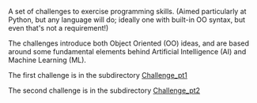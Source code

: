 A set of challenges to exercise programming skills. (Aimed particularly at Python, but any language will do; ideally one with built-in OO syntax, but even that's not a requirement!)

The challenges introduce both Object Oriented (OO) ideas, and are based around some fundamental elements behind Artificial Intelligence (AI) and Machine Learning (ML).

The first challenge is in the subdirectory [Challenge_pt1](https://github.com/EduBotics/OO_AIML_Challenge/tree/master/Challenge_pt1)

The second challenge is in the subdirectory [Challenge_pt2](https://github.com/EduBotics/OO_AIML_Challenge/tree/master/Challenge_pt2)
